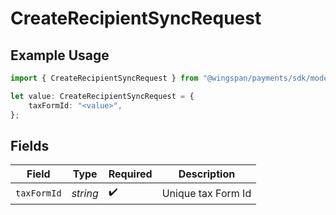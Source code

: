 # CreateRecipientSyncRequest

## Example Usage

```typescript
import { CreateRecipientSyncRequest } from "@wingspan/payments/sdk/models/operations";

let value: CreateRecipientSyncRequest = {
    taxFormId: "<value>",
};
```

## Fields

| Field              | Type               | Required           | Description        |
| ------------------ | ------------------ | ------------------ | ------------------ |
| `taxFormId`        | *string*           | :heavy_check_mark: | Unique tax Form Id |